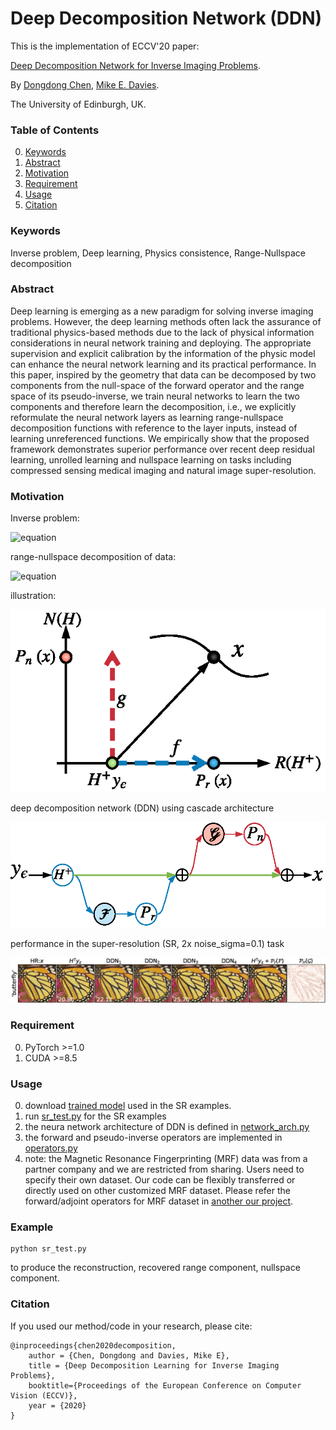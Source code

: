 # Deep Decomposition Network (DDN)
This is the implementation of ECCV'20 paper:

[Deep Decomposition Network for Inverse Imaging Problems](https://arxiv.org/abs/1911.11028). 

By [Dongdong Chen](http://dongdongchen.com), [Mike E. Davies](https://scholar.google.co.uk/citations?user=dwmfR3oAAAAJ&hl=en).

The University of Edinburgh, UK.

### Table of Contents
0. [Keywords](#Keywords)
0. [Abstract](#Abstract)
0. [Motivation](#Motivation)
0. [Requirement](#Requirement)
0. [Usage](#Usage)
0. [Citation](#citation)

### Keywords

Inverse problem, Deep learning, Physics consistence, Range-Nullspace decomposition 

### Abstract
Deep learning is emerging as a new paradigm for solving inverse imaging problems. However, the deep learning methods often lack the assurance of traditional physics-based methods due to the lack of physical information considerations in neural network training and deploying. The appropriate supervision and explicit calibration by the information of the physic model can enhance the neural network learning and its practical performance. In this paper, inspired by the geometry that data can be decomposed by two components from the null-space of the forward operator and the range space of its pseudo-inverse, we train neural networks to learn the two components and therefore learn the decomposition, i.e.,  we explicitly reformulate the neural network layers as learning range-nullspace decomposition functions with reference to the layer inputs, instead of learning unreferenced functions. We empirically show that the proposed framework demonstrates superior performance over recent deep residual learning, unrolled learning and nullspace learning on tasks including compressed sensing medical imaging and natural image super-resolution.

### Motivation

Inverse problem:

![equation](https://latex.codecogs.com/gif.latex?\inline&space;y&space;=&space;Hx&space;&plus;&space;\epsilon)

range-nullspace decomposition of data:

![equation](https://latex.codecogs.com/gif.latex?\inline&space;x&space;=&space;H^{\dag}y_\epsilon&space;&plus;&space;f&space;&plus;&space;g)

illustration:

![alt text](figures/fig1a.png)

deep decomposition network (DDN) using cascade architecture

![alt text](figures/fig1c.png)

performance in the super-resolution (SR, 2x noise_sigma=0.1) task

![alt text](figures/fig_butterfly.png)

### Requirement
0. PyTorch >=1.0
0. CUDA >=8.5

### Usage
0. download [trained model](https://drive.google.com/file/d/1tTAcxAlA3ZIvEKUv5x1Qd9XJy4sLHp24/view) used in the SR examples.
0. run [sr_test.py](https://github.com/edongdongchen/DDN/blob/master/sr_test.py) for the SR examples
0. the neura network architecture of DDN is defined in [network_arch.py](https://github.com/edongdongchen/DDN/blob/master/network_arch.py)
0. the forward and pseudo-inverse operators are implemented in [operators.py](https://github.com/edongdongchen/DDN/blob/master/operators.py)
0. note: the Magnetic Resonance Fingerprinting (MRF) data was from a partner company and we are restricted from sharing. Users need to specify their own dataset. Our code can be flexibly transferred or directly used on other customized MRF dataset. Please refer the forward/adjoint operators for MRF dataset in [another our project](https://github.com/edongdongchen/PGD-Net/blob/master/operators.py).

### Example
```
python sr_test.py
```
to produce the reconstruction, recovered range component, nullspace component.



### Citation

If you used our method/code in your research, please cite:

	@inproceedings{chen2020decomposition,
		author = {Chen, Dongdong and Davies, Mike E},
		title = {Deep Decomposition Learning for Inverse Imaging Problems},
		booktitle={Proceedings of the European Conference on Computer Vision (ECCV)},
		year = {2020}
	}
